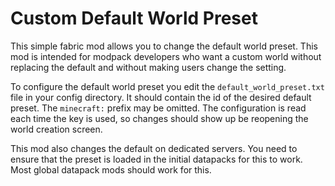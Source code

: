 # Custom Default World Preset
This simple fabric mod allows you to change the default world preset. 
This mod is intended for modpack developers who want a custom world without replacing the default and without making users change the setting.

To configure the default world preset you edit the `default_world_preset.txt` file in your config directory.
It should contain the id of the desired default preset. The `minecraft:` prefix may be omitted.
The configuration is read each time the key is used, so changes should show up be reopening the world creation screen.

This mod also changes the default on dedicated servers. You need to ensure that the preset is loaded in the initial datapacks for this to work.
Most global datapack mods should work for this.